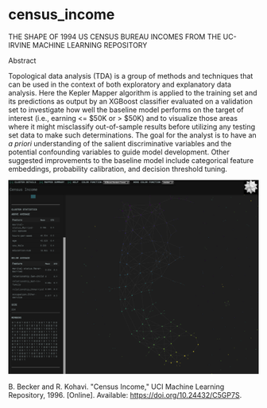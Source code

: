 # census_income
THE SHAPE OF 1994 US CENSUS BUREAU INCOMES FROM THE UC-IRVINE MACHINE LEARNING REPOSITORY

Abstract

Topological data analysis (TDA) is a group of methods and techniques that can be used in the context of both exploratory and explanatory data analysis. Here the Kepler Mapper algorithm is applied to the training set and its predictions as output by an XGBoost classifier evaluated on a validation set to investigate how well the baseline model performs on the target of interest (i.e., earning <= $50K or > $50K) and to visualize those areas where it might misclassify out-of-sample results before utilizing any testing set data to make such determinations. The goal for the analyst is to have an *a priori* understanding of the salient discriminative variables and the potential confounding variables to guide model development. Other suggested improvements to the baseline model include categorical feature embeddings, probability calibration, and decision threshold tuning.

![scikit_tda_img](./images/scikit_tda_img.png)

B. Becker and R. Kohavi. "Census Income," UCI Machine Learning Repository, 1996. [Online]. Available: https://doi.org/10.24432/C5GP7S.